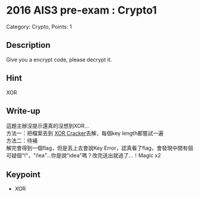 # 2016 AIS3 pre-exam : Crypto1
Category: Crypto, Points: 1  

## Description
Give you a encrypt code, please decrypt it.

## Hint
XOR

## Write-up
這題主辦沒提示還真的沒想到XOR...    
方法一：把檔案丟到 [XOR Cracker](https://wiremask.eu/tools/xor-cracker/)去解，每個key length都嘗試一遍  
方法二：待補  
解完會得到一個flag，但是丟上去會說Key Error，認真看了flag，會發現中間有個可疑個"!"，"i!ea"...你是說"idea"嗎？改完送出就過了...！Magic x2  

## Keypoint
- XOR